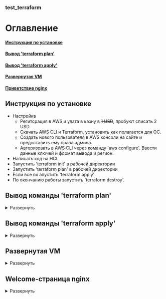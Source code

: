 ### test_terraform
# Оглавление
#### [Инструкция по установке](#instruction)
#### [Вывод 'terraform plan'](#plan)
#### [Вывод 'terraform apply'](#apply)
#### [Развернутая VM](#screen_VM)
#### [Приветствие nginx](#screen_nginx)

<a name = "instruction"></a>
## Инструкция по установке
* Настройка
    * Регитсрация в AWS и улата в казну в ~~1 USD~~, пробуют списать 2 USD.
    * Скачать AWS CLI  и Terraform, установить как полагается для ОС.
    * Создать нового пользователя в AWS консоли на сайте и предоставить ему права админа.
    * Авторизовать в AWS CLI через команду 'aws configure'. Ввести данные ключей и формат вывода и регион.
* Написать код на HCL
* Запустить 'terraform init' в рабочей директории
* Запустить 'terraform plan' в рабочей директории 
* Если все ок апустить 'terraform apply'
* По окончанию работы запустить 'terraform destroy'.

<a name = "plan"></a>
## Вывод команды 'terraform plan'
<details>
  <summary> Развернуть </summary>
    '''

	tls_private_key.pk: Refreshing state... [id=b91de410ed2097e4b57ce7bae30f9e07b3c3b613]
	aws_key_pair.kp: Refreshing state... [id=myKey_2]
	aws_security_group.webserver: Refreshing state... [id=sg-0748dfe99f769f3e1]
	aws_instance.first_vm: Refreshing state... [id=i-08f69c763348f694a]

	Note: Objects have changed outside of Terraform

	Terraform detected the following changes made outside of Terraform since the last "terraform apply":

	  # aws_security_group.webserver has been changed
	  ~ resource "aws_security_group" "webserver" {
			id                     = "sg-0748dfe99f769f3e1"
			name                   = "WebServer Security Group"
		  + tags                   = {}
			# (8 unchanged attributes hidden)
		}

	Unless you have made equivalent changes to your configuration, or ignored the relevant attributes using ignore_changes,
	the following plan may include actions to undo or respond to these changes.

	───────────────────────────────────────────────────────────────────────────────────────────────────────────────────────

	Terraform used the selected providers to generate the following execution plan. Resource actions are indicated with the
	following symbols:
	-/+ destroy and then create replacement

	Terraform will perform the following actions:

	  # aws_instance.first_vm must be replaced
	-/+ resource "aws_instance" "first_vm" {
		  ~ arn                                  = "arn:aws:ec2:eu-west-3:460328319400:instance/i-08f69c763348f694a" -> (known after apply)
		  ~ associate_public_ip_address          = true -> (known after apply)
		  ~ availability_zone                    = "eu-west-3b" -> (known after apply)
		  ~ cpu_core_count                       = 1 -> (known after apply)
		  ~ cpu_threads_per_core                 = 1 -> (known after apply)
		  ~ disable_api_termination              = false -> (known after apply)
		  ~ ebs_optimized                        = false -> (known after apply)
		  - hibernation                          = false -> null
		  + host_id                              = (known after apply)
		  ~ id                                   = "i-08f69c763348f694a" -> (known after apply)
		  ~ instance_initiated_shutdown_behavior = "stop" -> (known after apply)
		  ~ instance_state                       = "running" -> (known after apply)
		  ~ ipv6_address_count                   = 0 -> (known after apply)
		  ~ ipv6_addresses                       = [] -> (known after apply)
		  ~ monitoring                           = false -> (known after apply)
		  + outpost_arn                          = (known after apply)
		  + password_data                        = (known after apply)
		  + placement_group                      = (known after apply)
		  + placement_partition_number           = (known after apply)
		  ~ primary_network_interface_id         = "eni-0bd14d1d7f12c558a" -> (known after apply)
		  ~ private_dns                          = "ip-172-31-22-38.eu-west-3.compute.internal" -> (known after apply)
		  ~ private_ip                           = "172.31.22.38" -> (known after apply)
		  ~ public_dns                           = "ec2-13-37-231-184.eu-west-3.compute.amazonaws.com" -> (known after apply)
		  ~ public_ip                            = "13.37.231.184" -> (known after apply)
		  ~ secondary_private_ips                = [] -> (known after apply)
		  ~ security_groups                      = [
			  - "default",
			] -> (known after apply)
		  ~ subnet_id                            = "subnet-0de2357cff36bd408" -> (known after apply)
			tags                                 = {
				"Name" = "HelloWorld"
			}
		  ~ tenancy                              = "default" -> (known after apply)
		  ~ user_data                            = "418bfe5a7850f6011cef82a35bf79ad7f0e6d24b" -> "3c014c8a617b48220b93ec9e5de10ca7ff2a82f6" # forces replacement
		  + user_data_base64                     = (known after apply)
		  ~ vpc_security_group_ids               = [
			  + "sg-0748dfe99f769f3e1",
			  - "sg-0b0ec784309b0d1ed",
			]
			# (6 unchanged attributes hidden)

		  ~ capacity_reservation_specification {
			  ~ capacity_reservation_preference = "open" -> (known after apply)

			  + capacity_reservation_target {
				  + capacity_reservation_id = (known after apply)
				}
			}

		  - credit_specification {
			  - cpu_credits = "standard" -> null
			}

		  + ebs_block_device {
			  + delete_on_termination = (known after apply)
			  + device_name           = (known after apply)
			  + encrypted             = (known after apply)
			  + iops                  = (known after apply)
			  + kms_key_id            = (known after apply)
			  + snapshot_id           = (known after apply)
			  + tags                  = (known after apply)
			  + throughput            = (known after apply)
			  + volume_id             = (known after apply)
			  + volume_size           = (known after apply)
			  + volume_type           = (known after apply)
			}

		  ~ enclave_options {
			  ~ enabled = false -> (known after apply)
			}

		  + ephemeral_block_device {
			  + device_name  = (known after apply)
			  + no_device    = (known after apply)
			  + virtual_name = (known after apply)
			}

		  ~ metadata_options {
			  ~ http_endpoint               = "enabled" -> (known after apply)
			  ~ http_put_response_hop_limit = 1 -> (known after apply)
			  ~ http_tokens                 = "optional" -> (known after apply)
			}

		  + network_interface {
			  + delete_on_termination = (known after apply)
			  + device_index          = (known after apply)
			  + network_interface_id  = (known after apply)
			}

		  ~ root_block_device {
			  ~ delete_on_termination = true -> (known after apply)
			  ~ device_name           = "/dev/sda1" -> (known after apply)
			  ~ encrypted             = false -> (known after apply)
			  ~ iops                  = 100 -> (known after apply)
			  + kms_key_id            = (known after apply)
			  ~ tags                  = {} -> (known after apply)
			  ~ throughput            = 0 -> (known after apply)
			  ~ volume_id             = "vol-0f230af356d07cfc8" -> (known after apply)
			  ~ volume_size           = 8 -> (known after apply)
			  ~ volume_type           = "gp2" -> (known after apply)
			}
		}

	Plan: 1 to add, 0 to change, 1 to destroy.

	───────────────────────────────────────────────────────────────────────────────────────────────────────────────────────

	Note: You didn't use the -out option to save this plan, so Terraform can't guarantee to take exactly these actions if
	you run "terraform apply" now.
    '''
  </details>
  
<a name = "apply"></a>
## Вывод команды 'terraform apply'
<details>
   <summary> Развернуть </summary>
   '''
      
	tls_private_key.pk: Refreshing state... [id=b91de410ed2097e4b57ce7bae30f9e07b3c3b613]
	aws_key_pair.kp: Refreshing state... [id=myKey_2]
	aws_security_group.webserver: Refreshing state... [id=sg-0748dfe99f769f3e1]
	aws_instance.first_vm: Refreshing state... [id=i-08f69c763348f694a]

	Note: Objects have changed outside of Terraform

	Terraform detected the following changes made outside of Terraform since the last "terraform apply":

	  # aws_security_group.webserver has been changed
	  ~ resource "aws_security_group" "webserver" {
			id                     = "sg-0748dfe99f769f3e1"
			name                   = "WebServer Security Group"
		  + tags                   = {}
			# (8 unchanged attributes hidden)
		}

	Unless you have made equivalent changes to your configuration, or ignored the relevant attributes using ignore_changes,
	the following plan may include actions to undo or respond to these changes.

	───────────────────────────────────────────────────────────────────────────────────────────────────────────────────────

	Terraform used the selected providers to generate the following execution plan. Resource actions are indicated with the
	following symbols:
	-/+ destroy and then create replacement

	Terraform will perform the following actions:

	  # aws_instance.first_vm must be replaced
	-/+ resource "aws_instance" "first_vm" {
		  ~ arn                                  = "arn:aws:ec2:eu-west-3:460328319400:instance/i-08f69c763348f694a" -> (known after apply)
		  ~ associate_public_ip_address          = true -> (known after apply)
		  ~ availability_zone                    = "eu-west-3b" -> (known after apply)
		  ~ cpu_core_count                       = 1 -> (known after apply)
		  ~ cpu_threads_per_core                 = 1 -> (known after apply)
		  ~ disable_api_termination              = false -> (known after apply)
		  ~ ebs_optimized                        = false -> (known after apply)
		  - hibernation                          = false -> null
		  + host_id                              = (known after apply)
		  ~ id                                   = "i-08f69c763348f694a" -> (known after apply)
		  ~ instance_initiated_shutdown_behavior = "stop" -> (known after apply)
		  ~ instance_state                       = "running" -> (known after apply)
		  ~ ipv6_address_count                   = 0 -> (known after apply)
		  ~ ipv6_addresses                       = [] -> (known after apply)
		  ~ monitoring                           = false -> (known after apply)
		  + outpost_arn                          = (known after apply)
		  + password_data                        = (known after apply)
		  + placement_group                      = (known after apply)
		  + placement_partition_number           = (known after apply)
		  ~ primary_network_interface_id         = "eni-0bd14d1d7f12c558a" -> (known after apply)
		  ~ private_dns                          = "ip-172-31-22-38.eu-west-3.compute.internal" -> (known after apply)
		  ~ private_ip                           = "172.31.22.38" -> (known after apply)
		  ~ public_dns                           = "ec2-13-37-231-184.eu-west-3.compute.amazonaws.com" -> (known after apply)
		  ~ public_ip                            = "13.37.231.184" -> (known after apply)
		  ~ secondary_private_ips                = [] -> (known after apply)
		  ~ security_groups                      = [
			  - "default",
			] -> (known after apply)
		  ~ subnet_id                            = "subnet-0de2357cff36bd408" -> (known after apply)
			tags                                 = {
				"Name" = "HelloWorld"
			}
		  ~ tenancy                              = "default" -> (known after apply)
		  ~ user_data                            = "418bfe5a7850f6011cef82a35bf79ad7f0e6d24b" -> "3c014c8a617b48220b93ec9e5de10ca7ff2a82f6" # forces replacement
		  + user_data_base64                     = (known after apply)
		  ~ vpc_security_group_ids               = [
			  + "sg-0748dfe99f769f3e1",
			  - "sg-0b0ec784309b0d1ed",
			]
			# (6 unchanged attributes hidden)

		  ~ capacity_reservation_specification {
			  ~ capacity_reservation_preference = "open" -> (known after apply)

			  + capacity_reservation_target {
				  + capacity_reservation_id = (known after apply)
				}
			}

		  - credit_specification {
			  - cpu_credits = "standard" -> null
			}

		  + ebs_block_device {
			  + delete_on_termination = (known after apply)
			  + device_name           = (known after apply)
			  + encrypted             = (known after apply)
			  + iops                  = (known after apply)
			  + kms_key_id            = (known after apply)
			  + snapshot_id           = (known after apply)
			  + tags                  = (known after apply)
			  + throughput            = (known after apply)
			  + volume_id             = (known after apply)
			  + volume_size           = (known after apply)
			  + volume_type           = (known after apply)
			}

		  ~ enclave_options {
			  ~ enabled = false -> (known after apply)
			}

		  + ephemeral_block_device {
			  + device_name  = (known after apply)
			  + no_device    = (known after apply)
			  + virtual_name = (known after apply)
			}

		  ~ metadata_options {
			  ~ http_endpoint               = "enabled" -> (known after apply)
			  ~ http_put_response_hop_limit = 1 -> (known after apply)
			  ~ http_tokens                 = "optional" -> (known after apply)
			}

		  + network_interface {
			  + delete_on_termination = (known after apply)
			  + device_index          = (known after apply)
			  + network_interface_id  = (known after apply)
			}

		  ~ root_block_device {
			  ~ delete_on_termination = true -> (known after apply)
			  ~ device_name           = "/dev/sda1" -> (known after apply)
			  ~ encrypted             = false -> (known after apply)
			  ~ iops                  = 100 -> (known after apply)
			  + kms_key_id            = (known after apply)
			  ~ tags                  = {} -> (known after apply)
			  ~ throughput            = 0 -> (known after apply)
			  ~ volume_id             = "vol-0f230af356d07cfc8" -> (known after apply)
			  ~ volume_size           = 8 -> (known after apply)
			  ~ volume_type           = "gp2" -> (known after apply)
			}
		}

	Plan: 1 to add, 0 to change, 1 to destroy.

	Do you want to perform these actions?
	  Terraform will perform the actions described above.
	  Only 'yes' will be accepted to approve.

	  Enter a value: yes

	aws_instance.first_vm: Destroying... [id=i-08f69c763348f694a]
	aws_instance.first_vm: Still destroying... [id=i-08f69c763348f694a, 10s elapsed]
	aws_instance.first_vm: Still destroying... [id=i-08f69c763348f694a, 20s elapsed]
	aws_instance.first_vm: Still destroying... [id=i-08f69c763348f694a, 30s elapsed]
	aws_instance.first_vm: Still destroying... [id=i-08f69c763348f694a, 40s elapsed]
	aws_instance.first_vm: Still destroying... [id=i-08f69c763348f694a, 50s elapsed]
	aws_instance.first_vm: Still destroying... [id=i-08f69c763348f694a, 1m0s elapsed]
	aws_instance.first_vm: Still destroying... [id=i-08f69c763348f694a, 1m10s elapsed]
	aws_instance.first_vm: Still destroying... [id=i-08f69c763348f694a, 1m20s elapsed]
	aws_instance.first_vm: Still destroying... [id=i-08f69c763348f694a, 1m30s elapsed]
	aws_instance.first_vm: Still destroying... [id=i-08f69c763348f694a, 1m40s elapsed]
	aws_instance.first_vm: Still destroying... [id=i-08f69c763348f694a, 1m50s elapsed]
	aws_instance.first_vm: Still destroying... [id=i-08f69c763348f694a, 2m0s elapsed]
	aws_instance.first_vm: Still destroying... [id=i-08f69c763348f694a, 2m10s elapsed]
	aws_instance.first_vm: Still destroying... [id=i-08f69c763348f694a, 2m20s elapsed]
	aws_instance.first_vm: Destruction complete after 2m24s
	aws_instance.first_vm: Creating...
	aws_instance.first_vm: Still creating... [10s elapsed]
	aws_instance.first_vm: Still creating... [20s elapsed]
	aws_instance.first_vm: Creation complete after 24s [id=i-0d44f06f04747ed98]

	Apply complete! Resources: 1 added, 0 changed, 1 destroyed.
   '''
</details>

<a name = "screen_VM"></a>
## Развернутая VM
<details>
   <summary> Развернуть </summary>
   https://github.com/IlaySalem/DevOpsPractice/blob/main/resources/img/instances.png
</details>

<a name = "screen_nginx"></a>
## Welcome-страница nginx
<details>
   <summary> Развернуть </summary>
   https://github.com/IlaySalem/DevOpsPractice/blob/main/resources/img/nginx.png
</details>
   
